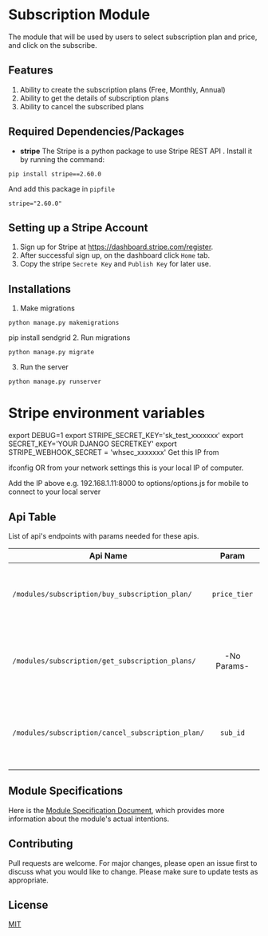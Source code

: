# Subscription Module
The module that will be used by users to select subscription plan and price, and click on the subscribe.

## Features
1. Ability to create the subscription plans (Free, Monthly, Annual)
2. Ability to get the details of subscription plans
3. Ability to cancel the subscribed plans 

## Required Dependencies/Packages
* **stripe**
The Stripe is a python package to use Stripe REST API .
Install it by running the command:
```console
pip install stripe==2.60.0
```

And add this package in `pipfile`
```
stripe="2.60.0"
```
## Setting up a Stripe Account
1. Sign up for Stripe at https://dashboard.stripe.com/register.
2. After successful sign up, on the dashboard click `Home` tab.
3. Copy the stripe `Secrete Key` and `Publish Key` for later use.
## Installations
1. Make migrations
```
python manage.py makemigrations
```
pip install sendgrid
2. Run migrations
```
python manage.py migrate
```
3. Run the server
```
python manage.py runserver
```
# Stripe environment variables
export DEBUG=1
export STRIPE_SECRET_KEY='sk_test_xxxxxxx'
export SECRET_KEY='YOUR DJANGO SECRETKEY'
export STRIPE_WEBHOOK_SECRET = 'whsec_xxxxxxx'
Get this IP from

ifconfig
OR from your network settings this is your local IP of computer.

Add the IP above e.g. 192.168.1.11:8000 to options/options.js for mobile to connect to your local server

## Api Table
List of api's endpoints with params needed for these apis.

| Api Name                       | Param        | Description                                                    |
| ------------------------------ |:------------:|:---------------------------------------------------------------|
| `/modules/subscription/buy_subscription_plan/`| `price_tier`  | Takes `price_tier` which is price id from the selected plan. Buys that selected plan against `price_tier`. |
| `/modules/subscription/get_subscription_plans/`| -No Params- |Returns the collection/list of all the `subscription_plans` that can be subscribed by a user.|
| `/modules/subscription/cancel_subscription_plan/`| `sub_id` |Takes subscription id `sub_id`  of subscription plan is to be cancelled. Deletes the  subscription plan against the `sub_id`.|

## Module Specifications
Here is the [Module Specification Document](https://docs.google.com/document/d/1jO5jWPBdzSTSoE2ZL3anqg9NK7s_Ph-cXefd-bOBLOg/edit?usp=sharing), which provides more information about the module's actual intentions.
## Contributing
Pull requests are welcome. For major changes, please open an issue first to discuss what you would like to change.
Please make sure to update tests as appropriate.
## License
[MIT](https://choosealicense.com/licenses/mit/)